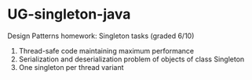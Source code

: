 # UG-singleton-java
Design Patterns homework: Singleton tasks (graded 6/10)

1. Thread-safe code maintaining maximum performance
3. Serialization and deserialization problem of objects of class Singleton
4. One singleton per thread variant

